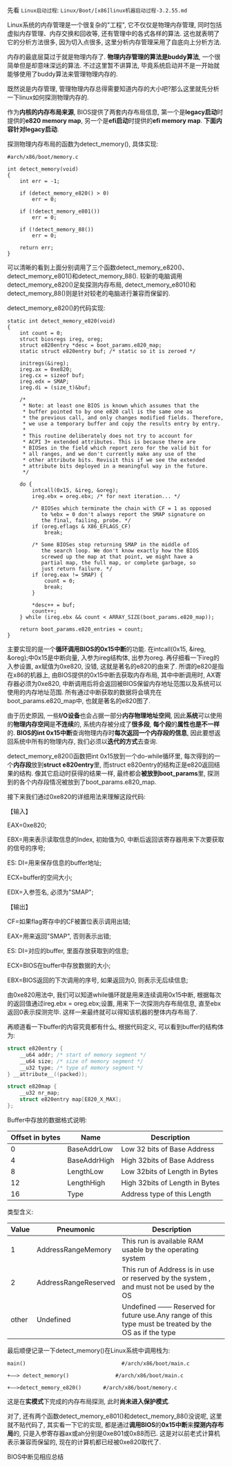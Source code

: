 先看 `Linux启动过程`: `Linux/Boot/[x86]linux机器启动过程-3.2.55.md`

Linux系统的内存管理是一个很复杂的"工程", 它不仅仅是物理内存管理, 同时包括虚拟内存管理、内存交换和回收等, 还有管理中的各式各样的算法. 这也就表明了它的分析方法很多, 因为切入点很多, 这里分析内存管理采用了自底向上分析方法. 

内存的最底层莫过于就是物理内存了. **物理内存管理的算法是buddy算法**, 一个很简单但是却意味深远的算法. 不过这里暂不讲算法, 毕竟系统启动并不是一开始就能够使用了buddy算法来管理物理内存的. 

既然说是内存管理, 管理物理内存总得需要知道内存的大小吧?那么这里就先分析一下linux如何探测物理内存的. 

作为**内核的内存布局来源**, BIOS提供了两套内存布局信息, 第一个是**legacy启动**时提供的**e820 memory map**, 另一个是**efi启动**时提供的**efi memory map**. **下面内容针对legacy启动**. 

探测物理内存布局的函数为detect\_memory(), 具体实现: 

```
#arch/x86/boot/memory.c

int detect_memory(void)
{
    int err = -1;
 
    if (detect_memory_e820() > 0)
        err = 0;
 
    if (!detect_memory_e801())
        err = 0;
 
    if (!detect_memory_88())
        err = 0;
 
    return err;
}
```

可以清晰的看到上面分别调用了三个函数detect\_memory\_e820()、detect\_memory\_e801()和detect\_memory\_88(). 较新的电脑调用detect\_memory\_e820()足矣探测内存布局, detect\_memory\_e801()和detect\_memory_88()则是针对较老的电脑进行兼容而保留的. 

detect\_memory\_e820()的代码实现: 

```
static int detect_memory_e820(void)
{
    int count = 0;
    struct biosregs ireg, oreg;
    struct e820entry *desc = boot_params.e820_map;
    static struct e820entry buf; /* static so it is zeroed */
 
    initregs(&ireg);
    ireg.ax = 0xe820;
    ireg.cx = sizeof buf;
    ireg.edx = SMAP;
    ireg.di = (size_t)&buf;
 
    /*
     * Note: at least one BIOS is known which assumes that the
     * buffer pointed to by one e820 call is the same one as
     * the previous call, and only changes modified fields. Therefore,
     * we use a temporary buffer and copy the results entry by entry.
     *
     * This routine deliberately does not try to account for
     * ACPI 3+ extended attributes. This is because there are
     * BIOSes in the field which report zero for the valid bit for
     * all ranges, and we don't currently make any use of the
     * other attribute bits. Revisit this if we see the extended
     * attribute bits deployed in a meaningful way in the future.
     */
 
    do {
        intcall(0x15, &ireg, &oreg);
        ireg.ebx = oreg.ebx; /* for next iteration... */
 
        /* BIOSes which terminate the chain with CF = 1 as opposed
           to %ebx = 0 don't always report the SMAP signature on
           the final, failing, probe. */
        if (oreg.eflags & X86_EFLAGS_CF)
            break;
 
        /* Some BIOSes stop returning SMAP in the middle of
           the search loop. We don't know exactly how the BIOS
           screwed up the map at that point, we might have a
           partial map, the full map, or complete garbage, so
           just return failure. */
        if (oreg.eax != SMAP) {
            count = 0;
            break;
        }
 
        *desc++ = buf;
        count++;
    } while (ireg.ebx && count < ARRAY_SIZE(boot_params.e820_map));
 
    return boot_params.e820_entries = count;
}
```

主要实现的是一个**循环调用BIOS的0x15中断**的功能. 在intcall(0x15, &ireg, &oreg);中0x15是中断向量, 入参为ireg结构体, 出参为oreg. 再仔细看一下ireg的入参设置, ax赋值为0xe820, 没错, 这就是著名的e820的由来了. 所谓的e820是指在x86的机器上, 由BIOS提供的0x15中断去获取内存布局, 其中中断调用时, AX寄存器必须为0xe820, 中断调用后将会返回被BIOS保留内存地址范围以及系统可以使用的内存地址范围. 所有通过中断获取的数据将会填充在boot\_params.e820\_map中, 也就是著名的e820图了. 

由于历史原因, 一些**I/O设备**也会占据一部分**内存物理地址空间**, 因此**系统**可以使用的**物理内存空间**是**不连续**的, 系统内存被分成了**很多段**, **每个段**的**属性也是不一样**的. **BIOS的int 0x15中断**查询物理内存时**每次返回一个内存段的信息**, 因此要想返回系统中所有的物理内存, 我们必须以**迭代的方式**去查询. 

detect\_memory\_e820()函数把int 0x15放到一个do\-while循环里, 每次得到的一个**内存段**放到**struct e820entry**里, 而struct e820entry的结构正是e820返回结果的结构. 像其它启动时获得的结果一样, 最终都会**被放到boot\_params**里, 探测到的各个内存段情况被放到了boot\_params.e820\_map. 

接下来我们通过0xe820的详细用法来理解这段代码: 

【输入】

EAX=0xe820; 

EBX=用来表示读取信息的Index, 初始值为0, 中断后返回该寄存器用来下次要获取的信号的序号; 

ES: DI=用来保存信息的buffer地址; 

ECX=buffer的空间大小; 

EDX=入参签名, 必须为"SMAP"; 

【输出】

CF=如果flag寄存中的CF被置位表示调用出错; 

EAX=用来返回"SMAP", 否则表示出错; 

ES: DI=对应的buffer, 里面存放获取到的信息; 

ECX=BIOS在buffer中存放数据的大小; 

EBX=BIOS返回的下次调用的序号, 如果返回为0, 则表示无后续信息; 

由0xe820用法中, 我们可以知道while循环就是用来连续调用0x15中断, 根据每次的返回值通过ireg.ebx = oreg.ebx;设置, 用来下一次探测内存布局信息, 直至ebx返回0表示探测完毕. 这样一来最终就可以得知该机器的整体内存布局了. 

再顺道看一下buffer的内容究竟都有什么, 根据代码定义, 可以看到buffer的结构体为: 

```c
struct e820entry {
    __u64 addr; /* start of memory segment */
    __u64 size; /* size of memory segment */
    __u32 type; /* type of memory segment */
} __attribute__((packed));

struct e820map {
	__u32 nr_map;
	struct e820entry map[E820_X_MAX];
};
```

Buffer中存放的数据格式说明: 


Offset in bytes | Name | Description
---|---|---
0 | BaseAddrLow | Low 32 bits of Base Address
4 | BaseAddrHigh | High 32bits of Base Address
8 | LengthLow | Low 32bits of Length in Bytes
12 | LengthHigh | High 32bits of Length in Bytes
16 | Type | Address type of this Length

类型含义: 

Value | Pneumonic | Description
---|---|---
1 | AddressRangeMemory | This run is available RAM usable by the operating system
2 | AddressRangeReserved | This run of Address is in use or reserved by the system , and must not be used by the OS
other | Undefined | Undefined —— Reserved for future use.Any range of this type must be treated by the OS as if the type

最后顺便记录一下detect\_memory()在Linux系统中调用栈为: 

```
main()                               #/arch/x86/boot/main.c

+——> detect_memory()               #/arch/x86/boot/main.c

+——>detect_memory_e820()       #/arch/x86/boot/memory.c
```

这是在**实模式**下完成的内存布局探测, 此时**尚未进入保护模式**. 

对了, 还有两个函数detect\_memory\_e801()和detect\_memory\_88()没说呢, 这里就不贴代码了, 其实看一下它的实现, 都是通过**调用BIOS**的**0x15中断**来**探测内存布局**的, 只是入参寄存器ax或ah分别是0xe801或0x88而已. 这是对以前老式计算机表示兼容而保留的, 现在的计算机都已经被0xe820取代了. 

BIOS中断见相应总结